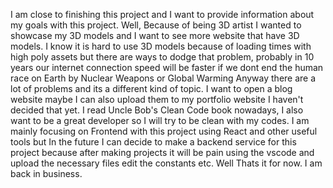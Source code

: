 I am close to finishing this project and I want to provide information about my goals with this project.
Well, Because of being 3D artist I wanted to showcase my 3D models and I want to see more website that have 3D models. I know it is hard to use 3D models because of loading times with high poly assets but there are ways to dodge that problem, probably in 10 years our internet connection speed will be faster if we dont end the human race on Earth by Nuclear Weapons or Global Warming Anyway there are a lot of problems and its a different kind of topic. 
I want to open a blog website maybe I can also upload them to my portfolio website I haven't decided that yet.
I read Uncle Bob's Clean Code book nowadays, I also want to be a great developer so I will try to be clean with my codes.
I am mainly focusing on Frontend with this project using React and other useful tools but In the future I can decide to make a backend service for this project because after making projects it will be pain using the vscode and upload the necessary files edit the constants etc.
Well Thats it for now. I am back in business.
